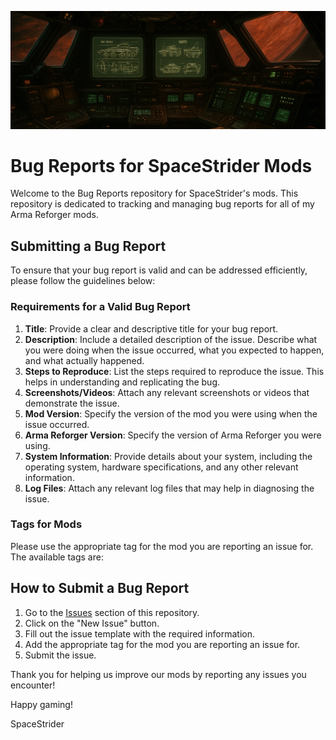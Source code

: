 ![banner](https://github.com/SpaceStrider-Mods/BugReports/blob/main/image.png?raw=true)

# Bug Reports for SpaceStrider Mods

Welcome to the Bug Reports repository for SpaceStrider's mods. This repository is dedicated to tracking and managing bug reports for all of my Arma Reforger mods.

## Submitting a Bug Report

To ensure that your bug report is valid and can be addressed efficiently, please follow the guidelines below:

### Requirements for a Valid Bug Report

1. **Title**: Provide a clear and descriptive title for your bug report.
2. **Description**: Include a detailed description of the issue. Describe what you were doing when the issue occurred, what you expected to happen, and what actually happened.
3. **Steps to Reproduce**: List the steps required to reproduce the issue. This helps in understanding and replicating the bug.
4. **Screenshots/Videos**: Attach any relevant screenshots or videos that demonstrate the issue.
5. **Mod Version**: Specify the version of the mod you were using when the issue occurred.
6. **Arma Reforger Version**: Specify the version of Arma Reforger you were using.
7. **System Information**: Provide details about your system, including the operating system, hardware specifications, and any other relevant information.
8. **Log Files**: Attach any relevant log files that may help in diagnosing the issue.

### Tags for Mods

Please use the appropriate tag for the mod you are reporting an issue for. The available tags are:

## How to Submit a Bug Report

1. Go to the [Issues](https://github.com/SpaceStrider-Mods/BugReports/issues) section of this repository.
2. Click on the "New Issue" button.
3. Fill out the issue template with the required information.
4. Add the appropriate tag for the mod you are reporting an issue for.
5. Submit the issue.

Thank you for helping us improve our mods by reporting any issues you encounter!

Happy gaming!

SpaceStrider
